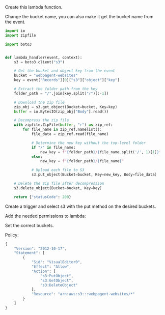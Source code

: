 Create this lambda function.

Change the bucket name, you can also make it get the bucket name from the event.

```python
import io
import zipfile

import boto3


def lambda_handler(event, context):
    s3 = boto3.client("s3")

    # Get the bucket and object key from the event
    bucket = "webpagent-websites"
    key = event["Records"][0]["s3"]["object"]["key"]

    # Extract the folder path from the key
    folder_path = "/".join(key.split("/")[:-1])

    # Download the zip file
    zip_obj = s3.get_object(Bucket=bucket, Key=key)
    buffer = io.BytesIO(zip_obj["Body"].read())

    # Decompress the zip file
    with zipfile.ZipFile(buffer, "r") as zip_ref:
        for file_name in zip_ref.namelist():
            file_data = zip_ref.read(file_name)

            # Determine the new key without the top-level folder
            if "/" in file_name:
                new_key = f"{folder_path}/{file_name.split('/', 1)[1]}"
            else:
                new_key = f"{folder_path}/{file_name}"

            # Upload each file to S3
            s3.put_object(Bucket=bucket, Key=new_key, Body=file_data)

    # Delete the zip file after decompression
    s3.delete_object(Bucket=bucket, Key=key)

    return {"statusCode": 200}

```



Create a trigger and select s3 with the put method on the desired buckets.

Add the needed permissions to lambda:



Set the correct buckets.

Policy:

```javascript
{
	"Version": "2012-10-17",
	"Statement": [
		{
			"Sid": "VisualEditor0",
			"Effect": "Allow",
			"Action": [
				"s3:PutObject",
				"s3:GetObject",
				"s3:DeleteObject"
			],
			"Resource": "arn:aws:s3:::webpagent-websites/*"
		}
	]
}
```
